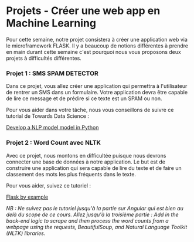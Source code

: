 # Projets - Créer une web app en Machine Learning

Pour cette semaine, notre projet consistera à créer une application web via le microframework FLASK. Il y a beaucoup de notions différentes à prendre en main durant cette semaine c'est pourquoi nous vous proposons deux projets à difficultés différentes.

### Projet 1 : SMS SPAM DETECTOR

Dans ce projet, vous allez créer une application qui permettra à l'utilisateur de rentrer un SMS dans un formulaire. Votre application devra être capable de lire ce message et de prédire si ce texte est un SPAM ou non.

Pour vous aider dans votre tâche, nous vous conseillons de suivre ce tutorial de Towards Data Science :

[Develop a NLP model model in Python](https://towardsdatascience.com/develop-a-nlp-model-in-python-deploy-it-with-flask-step-by-step-744f3bdd7776)


### Projet 2 : Word Count avec NLTK

Avec ce projet, nous montons en difficultée puisque nous devrons connecter une base de données à notre application. Le but est de construire une application qui sera capable de lire du texte et de faire un classement des mots les plus fréquents dans le texte.

Pour vous aider, suivez ce tutoriel :

[Flask by example](https://realpython.com/flask-by-example-part-1-project-setup/)

*NB : Ne suivez pas le tutoriel jusqu'à la partie sur Angular qui est bien au delà du scope de ce cours. Allez jusqu'à la troisième partie : Add in the back-end logic to scrape and then process the word counts from a webpage using the requests, BeautifulSoup, and Natural Language Toolkit (NLTK) libraries.*

